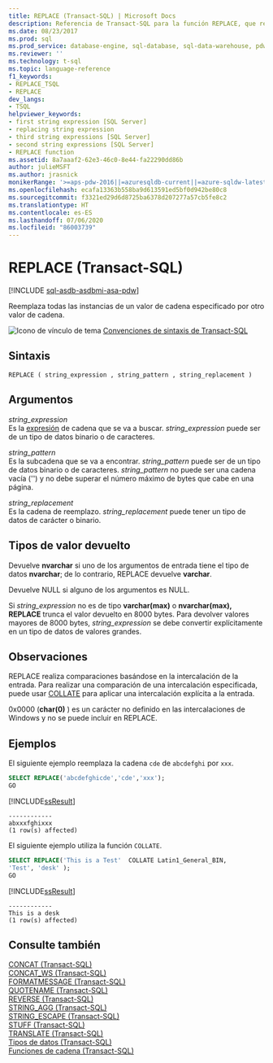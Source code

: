 ```yaml
---
title: REPLACE (Transact-SQL) | Microsoft Docs
description: Referencia de Transact-SQL para la función REPLACE, que reemplaza todas las apariciones de un valor de cadena especificado con otro valor de cadena.
ms.date: 08/23/2017
ms.prod: sql
ms.prod_service: database-engine, sql-database, sql-data-warehouse, pdw
ms.reviewer: ''
ms.technology: t-sql
ms.topic: language-reference
f1_keywords:
- REPLACE_TSQL
- REPLACE
dev_langs:
- TSQL
helpviewer_keywords:
- first string expression [SQL Server]
- replacing string expression
- third string expressions [SQL Server]
- second string expressions [SQL Server]
- REPLACE function
ms.assetid: 8a7aaaf2-62e3-46c0-8e44-fa22290dd86b
author: julieMSFT
ms.author: jrasnick
monikerRange: '>=aps-pdw-2016||=azuresqldb-current||=azure-sqldw-latest||>=sql-server-2016||=sqlallproducts-allversions||>=sql-server-linux-2017||=azuresqldb-mi-current'
ms.openlocfilehash: ecafa13363b558ba9d613591ed5bf0d942be80c8
ms.sourcegitcommit: f3321ed29d6d8725ba6378d207277a57cb5fe8c2
ms.translationtype: HT
ms.contentlocale: es-ES
ms.lasthandoff: 07/06/2020
ms.locfileid: "86003739"
---
```

# <a name="replace-transact-sql"></a>REPLACE (Transact-SQL)
[!INCLUDE [sql-asdb-asdbmi-asa-pdw](../../includes/applies-to-version/sql-asdb-asdbmi-asa-pdw.md)]

Reemplaza todas las instancias de un valor de cadena especificado por otro valor de cadena.  
  
 ![Icono de vínculo de tema](../../database-engine/configure-windows/media/topic-link.gif "Icono de vínculo de tema") [Convenciones de sintaxis de Transact-SQL](../../t-sql/language-elements/transact-sql-syntax-conventions-transact-sql.md)  
  
## <a name="syntax"></a>Sintaxis  
  
```syntaxsql
REPLACE ( string_expression , string_pattern , string_replacement )  
```  
  
## <a name="arguments"></a>Argumentos  
 *string_expression*  
 Es la [expresión](../../t-sql/language-elements/expressions-transact-sql.md) de cadena que se va a buscar. *string_expression* puede ser de un tipo de datos binario o de caracteres.  
  
 *string\_pattern*  
 Es la subcadena que se va a encontrar. *string_pattern* puede ser de un tipo de datos binario o de caracteres. *string_pattern* no puede ser una cadena vacía ('') y no debe superar el número máximo de bytes que cabe en una página.  
  
 *string\_replacement*  
 Es la cadena de reemplazo. *string_replacement* puede tener un tipo de datos de carácter o binario.  
  
## <a name="return-types"></a>Tipos de valor devuelto  
 Devuelve **nvarchar** si uno de los argumentos de entrada tiene el tipo de datos **nvarchar**; de lo contrario, REPLACE devuelve **varchar**.  
  
 Devuelve NULL si alguno de los argumentos es NULL.  
  
 Si *string_expression* no es de tipo **varchar(max)** o **nvarchar(max), REPLACE** trunca el valor devuelto en 8000 bytes. Para devolver valores mayores de 8000 bytes, *string_expression* se debe convertir explícitamente en un tipo de datos de valores grandes.  
  
## <a name="remarks"></a>Observaciones  
 REPLACE realiza comparaciones basándose en la intercalación de la entrada. Para realizar una comparación de una intercalación especificada, puede usar [COLLATE](~/t-sql/statements/collations.md) para aplicar una intercalación explícita a la entrada.  
  
 0x0000 (**char(0)** ) es un carácter no definido en las intercalaciones de Windows y no se puede incluir en REPLACE.  
  
## <a name="examples"></a>Ejemplos  
 El siguiente ejemplo reemplaza la cadena `cde` de `abcdefghi` por `xxx`.  
  
```sql  
SELECT REPLACE('abcdefghicde','cde','xxx');  
GO  
```  
  
 [!INCLUDE[ssResult](../../includes/ssresult-md.md)]  
  
```  
------------  
abxxxfghixxx  
(1 row(s) affected)  
```  
  
 El siguiente ejemplo utiliza la función `COLLATE`.  
  
```sql  
SELECT REPLACE('This is a Test'  COLLATE Latin1_General_BIN,  
'Test', 'desk' );  
GO  
```  
  
 [!INCLUDE[ssResult](../../includes/ssresult-md.md)]  
  
```  
------------  
This is a desk  
(1 row(s) affected)  
```  

  
## <a name="see-also"></a>Consulte también  
 [CONCAT &#40;Transact-SQL&#41;](../../t-sql/functions/concat-transact-sql.md)  
 [CONCAT_WS &#40;Transact-SQL&#41;](../../t-sql/functions/concat-ws-transact-sql.md)  
 [FORMATMESSAGE &#40;Transact-SQL&#41;](../../t-sql/functions/formatmessage-transact-sql.md)  
 [QUOTENAME &#40;Transact-SQL&#41;](../../t-sql/functions/quotename-transact-sql.md)  
 [REVERSE &#40;Transact-SQL&#41;](../../t-sql/functions/reverse-transact-sql.md)  
 [STRING_AGG &#40;Transact-SQL&#41;](../../t-sql/functions/string-agg-transact-sql.md)  
 [STRING_ESCAPE &#40;Transact-SQL&#41;](../../t-sql/functions/string-escape-transact-sql.md)  
 [STUFF &#40;Transact-SQL&#41;](../../t-sql/functions/stuff-transact-sql.md)  
 [TRANSLATE &#40;Transact-SQL&#41;](../../t-sql/functions/translate-transact-sql.md)  
 [Tipos de datos &#40;Transact-SQL&#41;](../../t-sql/data-types/data-types-transact-sql.md)   
 [Funciones de cadena &#40;Transact-SQL&#41;](../../t-sql/functions/string-functions-transact-sql.md)  
  
